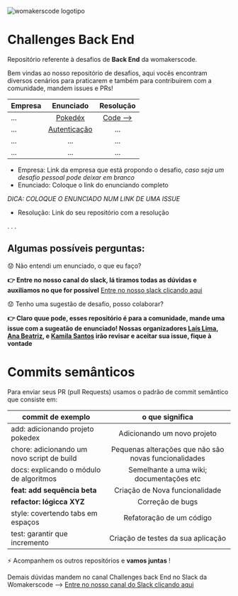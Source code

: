 ![womakerscode logotipo](https://user-images.githubusercontent.com/42419543/80400262-ed87f580-8890-11ea-8e39-aabe0f3efe1c.png)

# Challenges Back End
Repositório referente à desafios de **Back End** da womakerscode.

Bem vindas ao nosso repositório de desafios, aqui vocês encontram diversos cenários para praticarem e também para contribuirem com a comunidade, mandem issues e PRs!


| Empresa | Enunciado | Resolução    
| ------------- |:-------------:|:-------------:|
| ... | [Pokedéx](https://github.com/WoMakersCode/challenges-back-end/issues/1) | [Code -->](https://github.com/anabneri/Pokedex)| 
| ... | [Autenticação](https://github.com/WoMakersCode/challenges-back-end/issues/2) | ... | 
| ... | ... | ... | 
| ... | ... | ... | 


* Empresa: Link da empresa que está propondo o desafio, *caso seja um desafio pessoal pode deixar em branco*
* Enunciado: Coloque o link do enunciando completo

*DICA: COLOQUE O ENUNCIADO NUM LINK DE UMA ISSUE*
* Resolução: Link do seu repositório com a resolução

. . . 

## Algumas possíveis perguntas:
:worried: Não entendi um enunciado, o que eu faço?

**:point_right: Entre no nosso canal do slack, lá tiramos todas as dúvidas e auxiliamos no que for possível** [Entre no nosso slack clicando aqui](https://app.slack.com/client/TCPDKMM4Z/CCQ5XKXPX)

:worried: Tenho uma sugestão de desafio, posso colaborar?

**:point_right: Claro quue pode, esses repositório é para a comunidade, mande uma issue com a sugeatão de enunciado! Nossas organizadores [Laís Lima](https://twitter.com/laislima_dev), [Ana Beatriz](https://twitter.com/anabneri), e [Kamila Santos](https://twitter.com/kamilah_santos) irão revisar e aceitar sua issue, fique à vontade**


# Commits semânticos
Para enviar seus PR (pull Requests) usamos o padrão de commit semântico que consiste em:

| commit de exemplo  | o que significa    
| ------------- |:-------------:| 
|add: adicionando projeto pokedex     | Adicionando um novo projeto | 
|chore: adicionando um novo script de build     | Pequenas alterações que não são novas funcionalidades | 
| docs: explicando o módulo de algoritmos   | Semelhante a uma wiki; documentações etc  |  
| **feat: add sequência beta**          | Criação de Nova funcionalidade|  
| **refactor: lógicca XYZ**  | Correção de bugs| 
| style: covertendo tabs em espaços      | Refatoração de um código| 
| test: garantir que incremento      | Criação de testes da sua aplicação| 

:zap: Acompanhem os outros repositórios e **vamos juntas** !

Demais dúvidas mandem no canal Challenges back End no Slack da Womakerscode --> [Entre no nosso canal do Slack clicando aqui](https://grupo-womakerscode.slack.com/archives/C013B8DMDRN)
